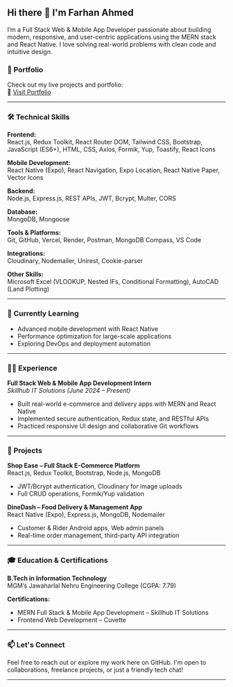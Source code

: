 ## Hi there 👋 I'm Farhan Ahmed

I’m a Full Stack Web & Mobile App Developer passionate about building modern, responsive, and user-centric applications using the MERN stack and React Native. I love solving real-world problems with clean code and intuitive design.

### 🚀 Portfolio
Check out my live projects and portfolio:  
🔗 [Visit Portfolio](https://portfolio-farhan-ahmeds-projects-10079003.vercel.app/)

---

### 🛠️ Technical Skills

**Frontend:**  
React.js, Redux Toolkit, React Router DOM, Tailwind CSS, Bootstrap, JavaScript (ES6+), HTML, CSS, Axios, Formik, Yup, Toastify, React Icons

**Mobile Development:**  
React Native (Expo), React Navigation, Expo Location, React Native Paper, Vector Icons

**Backend:**  
Node.js, Express.js, REST APIs, JWT, Bcrypt, Multer, CORS

**Database:**  
MongoDB, Mongoose

**Tools & Platforms:**  
Git, GitHub, Vercel, Render, Postman, MongoDB Compass, VS Code

**Integrations:**  
Cloudinary, Nodemailer, Unirest, Cookie-parser

**Other Skills:**  
Microsoft Excel (VLOOKUP, Nested IFs, Conditional Formatting), AutoCAD (Land Plotting)

---

### 🧠 Currently Learning
- Advanced mobile development with React Native
- Performance optimization for large-scale applications
- Exploring DevOps and deployment automation

---

### 👨‍💻 Experience

**Full Stack Web & Mobile App Development Intern**  
_Skillhub IT Solutions (June 2024 – Present)_  
- Built real-world e-commerce and delivery apps with MERN and React Native  
- Implemented secure authentication, Redux state, and RESTful APIs  
- Practiced responsive UI design and collaborative Git workflows

---

### 💼 Projects

**Shop Ease – Full Stack E-Commerce Platform**  
React.js, Redux Toolkit, Bootstrap, Node.js, MongoDB  
- JWT/Bcrypt authentication, Cloudinary for image uploads  
- Full CRUD operations, Formik/Yup validation

**DineDash – Food Delivery & Management App**  
React Native (Expo), Express.js, MongoDB, Nodemailer  
- Customer & Rider Android apps, Web admin panels  
- Real-time order management, third-party API integration

---

### 🎓 Education & Certifications

**B.Tech in Information Technology**  
MGM’s Jawaharlal Nehru Engineering College (CGPA: 7.79)

**Certifications:**  
- MERN Full Stack & Mobile App Development – Skillhub IT Solutions  
- Frontend Web Development – Cuvette

---

### 📫 Let's Connect
Feel free to reach out or explore my work here on GitHub. I'm open to collaborations, freelance projects, or just a friendly tech chat!

---
